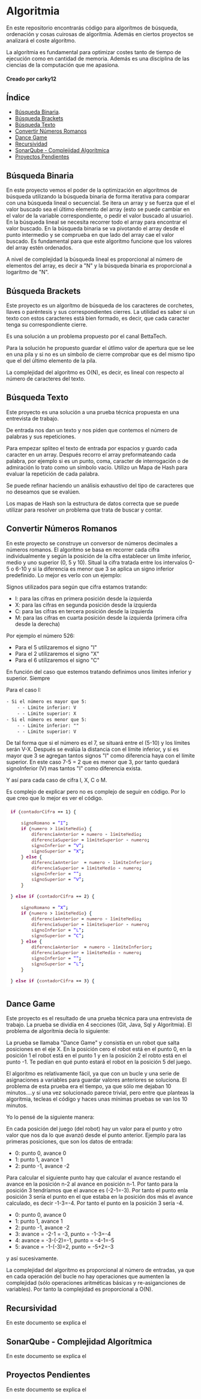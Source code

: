 # Algoritmia

En este repositorio encontrarás código para algorítmos de búsqueda, ordenación y cosas cuirosas de algorítmia.
Además en ciertos proyectos se analizará el coste algorítmo.

La algorítmia es fundamental para optimizar costes tanto de tiempo de ejecución como en cantidad de memoria. Además es una disciplina
de las ciencias de la computación que me apasiona.

#### Creado por carky12

## Índice

- [Búsqueda Binaria](#búsqueda-binaria).
- [Búsqueda Brackets](#búsqueda-brackets)
- [Búsqueda Texto](#búsqueda-texto)
- [Convertir Números Romanos](#convertir-números-romanos)
- [Dance Game](#dance-game)
- [Recursividad](#recursividad)
- [SonarQube - Complejidad Algorítmica](#sonarqube-complejidad-algorítmica)
- [Proyectos Pendientes](#proyectos-pendientes)

## Búsqueda Binaria

En este proyecto vemos el poder de la optimización en algorítmos de búsqueda utilizando la búsqueda binaria de forma iterativa
para comparar con una búsqueda lineal o secuencial. 
Se itera un array y se fuerza que el el valor buscado sea el último elemento del array (esto se puede cambiar en el valor de la variable
correspondiente, o pedir el valor buscado al usuario).
En la búsqueda lineal se necesita recorrer todo el array para encontrar el valor buscado. En la búsqueda binaria se va pivotando el array
desde el punto intermedio y se comprueba en que lado del array cae el valor buscado. Es fundamental para que este algorítmo funcione
que los valores del array estén ordenados.

A nivel de complejidad la búsqueda lineal es proporcional al número de elementos del array, es decir a "N" y la búsqueda binaria es proporcional a
logarítmo de "N".

## Búsqueda Brackets

Este proyecto es un algorítmo de búsqueda de los caracteres de corchetes, llaves o paréntesis y sus correspondientes cierres. La utilidad es saber
si un texto con estos caracteres está bien formado, es decir, que cada caracter tenga su correspondiente cierre.

Es una solución a un problema propuesto por el canal BettaTech.

Para la solución he propuesto guardar el útlimo valor de apertura que se lee en una pila y si no es un símbolo de cierre comprobar que es del mismo tipo
que el del último elemento de la pila.

La complejidad del algorítmo es O(N), es decir, es lineal con respecto al número de caracteres del texto.

## Búsqueda Texto

Este proyecto es una solución a una prueba técnica propuesta en una entrevista de trabajo. 

De entrada nos dan un texto y nos piden que contemos el número de palabras y sus repeticiones. 

Para empezar spliteo el texto de entrada por espacios y guardo cada caracter en un array. Después recorro el array preformateando cada palabra, 
por ejemplo si es un punto, coma, caracter de interrogación o de admiración lo trato como un símbolo vacío. Utilizo un Mapa de Hash para evaluar
la repetición de cada palabra.

Se puede refinar haciendo un análisis exhaustivo del tipo de caracteres que no deseamos que se evalúen.

Los mapas de Hash son la estructura de datos correcta que se puede utilizar para resolver un problema que trata de buscar y contar.

## Convertir Números Romanos

En este proyecto se construye un conversor de números decimales a números romanos. El algorítmo se basa en recorrer cada cifra individualmente y según
la posición de la cifra establecer un límite inferior, medio y uno superior (0, 5 y 10). Situal la cifra tratada entre los intervalos 0-5 o 6-10 y 
si la diferencia es menor que 3 se aplica un signo inferior predefinido. Lo mejor es verlo con un ejemplo:

Signos utilizados para según que cifra estamos tratando:
- I: para las cifras en primera posición desde la izquierda
- X: para las cifras en segunda posición desde la izquierda
- C: para las cifras en tercera posición desde la izquierda
- M: para las cifras en cuarta posición desde la izquierda (primera cifra desde la derecha)

Por ejemplo el número 526:
- Para el 5 utilizaremos el signo "I"
- Para el 2 utilizaremos el signo "X"
- Para el 6 utilizaremos el signo "C"

En función del caso que estemos tratando definimos unos límites inferior y superior. Siempre 

Para el caso I:
	
	- Si el número es mayor que 5:
		- - Límite inferior: V
		- - Límite superior: X
	- Si el número es menor que 5:
		- - Límite inferior: ""
		- - Límite superior: V

De tal forma que si el número es el 7, se situará entre el (5-10) y los límites serán V-X. Después se evalúa la distancia con el límite inferior, y si es mayor que 3
se agregan tantos signos "I" como diferencia haya con el límite superior. En este caso 7-5 = 2 que es menor que 3, por tanto quedará signoInferior (V) mas tantos "I" como 
diferencia exista.

Y así para cada caso de cifra I, X, C o M.

Es complejo de explicar pero no es complejo de seguir en código. Por lo que creo que lo mejor es ver el código.

![Algoritmia](https://github.com/carky12/Algoritmia/blob/master/Imagenes/codigoConversorRomanos.png) 

## Dance Game

Este proyecto es el resultado de una prueba técnica para una entrevista de trabajo. La prueba se dividía en 4 secciones (Git, Java, Sql y Algorítmia). El problema de algorítmia
decía lo siguiente:

La prueba se llamaba "Dance Game" y consistía en un robot que salta posiciones en el eje X. En la posición cero el robot está en el punto 0, en la posición 1 el robot está en el
punto 1 y en la posición 2 el robto está en el punto -1. Te pedían en qué punto estará el robot en la posición 5 del juego.

El algoritmo es relativamente fácil, ya que con un bucle y una serie de asignaciones a variables para guardar valores anteriores se soluciona. El problema de esta prueba
era el tiempo, ya que sólo me dejaban 10 minutos....y sí una vez solucionado parece trivial, pero entre que planteas la algorítmia, tecleas el código y haces unas mínimas
pruebas se van los 10 minutos.

Yo lo pensé de la siguiente manera:

En cada posición del juego (del robot) hay un valor para el punto y otro valor que nos da lo que avanzó desde el punto anterior. Ejemplo para las primeras posiciones, que son
los datos de entrada:

- 0: punto 0, avance 0
- 1: punto 1, avance 1
- 2: punto -1, avance -2

Para calcular el siguiente punto hay que calcular el avance restando el avance en la posición n-2 al avance en posición n-1. Por tanto para la posición 3 tendríamos 
que el avance es (-2-1=-3). Por tanto el punto enla posición 3 sería el punto en el que estaba en la posición dos más el avance calculado, es decir -1-3=-4. 
Por tanto el punto en la posición 3 sería -4. 

- 0: punto 0, avance 0
- 1: punto 1, avance 1
- 2: punto -1, avance -2
- 3: avance = -2-1 = -3, punto = -1-3=-4
- 4: avance = -3-(-2)=-1, punto = -4-1=-5
- 5: avance = -1-(-3)=2, punto = -5+2=-3

y así sucesivamente.

La complejidad del algorítmo es proporcional al número de entradas, ya que en cada operación del bucle no hay operaciones que aumenten
la complejidad (sólo operaciones aritméticas básicas y re-asiganciones de variables). Por tanto la complejidad es proporcional a O(N).

## Recursividad

En este documento se explica el 

## SonarQube - Complejidad Algorítmica

En este documento se explica el 

## Proyectos Pendientes

En este documento se explica el 

